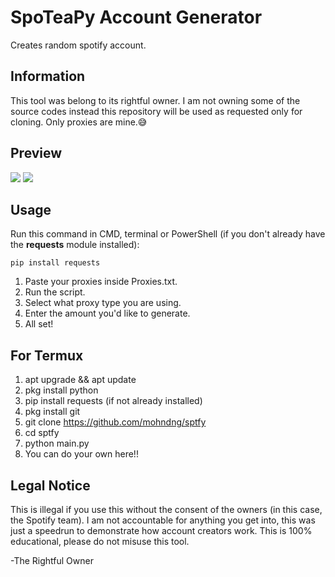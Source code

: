 # SpoTeaPy Account Generator
Creates random spotify account.

## Information
 This tool was belong to its rightful owner. I am not owning some of the source codes instead this repository will be used as requested only for cloning. Only proxies are mine.😅

## Preview
![](https://i.imgur.com/w6uwpH6.png)
![](https://i.imgur.com/ANk2cbq.png)

## Usage
Run this command in CMD, terminal or PowerShell (if you don't already have the **requests** module installed):
```
pip install requests
```
1. Paste your proxies inside Proxies.txt.
2. Run the script.
3. Select what proxy type you are using.
4. Enter the amount you'd like to generate.
5. All set!

## For Termux
1. apt upgrade && apt update
2. pkg install python
3. pip install requests (if not already installed)
4. pkg install git
5. git clone https://github.com/mohndng/sptfy
6. cd sptfy
7. python main.py
8. You can do your own here!!

## Legal Notice
This is illegal if you use this without the consent of the owners (in this case, the Spotify team). I am not accountable for anything you get into, this was just a speedrun to demonstrate how account creators work. This is 100% educational, please do not misuse this tool.

-The Rightful Owner
